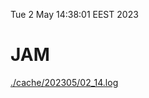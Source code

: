 Tue  2 May 14:38:01 EEST 2023
# JAM
<a href='./cache/202305/02_14.log'>./cache/202305/02_14.log</a>
